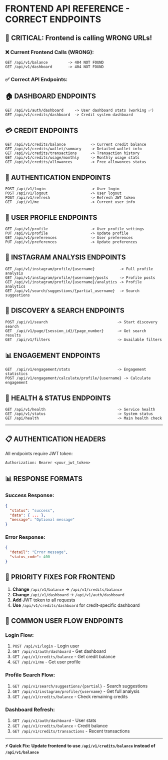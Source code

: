 # FRONTEND API REFERENCE - CORRECT ENDPOINTS

## 🚨 CRITICAL: Frontend is calling WRONG URLs!

### ❌ Current Frontend Calls (WRONG):
```
GET /api/v1/balance         -> 404 NOT FOUND
GET /api/v1/dashboard       -> 404 NOT FOUND  
```

### ✅ Correct API Endpoints:

## 🏠 **DASHBOARD ENDPOINTS**
```
GET /api/v1/auth/dashboard     -> User dashboard stats (working ✅)
GET /api/v1/credits/dashboard  -> Credit system dashboard
```

## 💳 **CREDIT ENDPOINTS**
```
GET /api/v1/credits/balance           -> Current credit balance
GET /api/v1/credits/wallet/summary    -> Detailed wallet info
GET /api/v1/credits/transactions      -> Transaction history
GET /api/v1/credits/usage/monthly     -> Monthly usage stats
GET /api/v1/credits/allowances        -> Free allowances status
```

## 🔐 **AUTHENTICATION ENDPOINTS**
```
POST /api/v1/login                    -> User login
POST /api/v1/logout                   -> User logout
POST /api/v1/refresh                  -> Refresh JWT token
GET  /api/v1/me                       -> Current user info
```

## 👤 **USER PROFILE ENDPOINTS**
```
GET /api/v1/profile                   -> User profile settings
PUT /api/v1/profile                   -> Update profile
GET /api/v1/preferences               -> User preferences
PUT /api/v1/preferences               -> Update preferences
```

## 📱 **INSTAGRAM ANALYSIS ENDPOINTS**
```
GET /api/v1/instagram/profile/{username}           -> Full profile analysis
GET /api/v1/instagram/profile/{username}/posts     -> Profile posts
GET /api/v1/instagram/profile/{username}/analytics -> Profile analytics
GET /api/v1/search/suggestions/{partial_username}  -> Search suggestions
```

## 🎯 **DISCOVERY & SEARCH ENDPOINTS**
```
POST /api/v1/search                               -> Start discovery search
GET  /api/v1/page/{session_id}/{page_number}      -> Get search results
GET  /api/v1/filters                              -> Available filters
```

## 📊 **ENGAGEMENT ENDPOINTS**
```
GET  /api/v1/engagement/stats                     -> Engagement statistics
POST /api/v1/engagement/calculate/profile/{username} -> Calculate engagement
```

## 🏥 **HEALTH & STATUS ENDPOINTS**
```
GET /api/v1/health                                -> Service health
GET /api/v1/status                                -> System status
GET /api/health                                   -> Main health check
```

---

## 📋 **AUTHENTICATION HEADERS**

All endpoints require JWT token:
```
Authorization: Bearer <your_jwt_token>
```

## 📊 **RESPONSE FORMATS**

### Success Response:
```json
{
  "status": "success", 
  "data": { ... },
  "message": "Optional message"
}
```

### Error Response:
```json
{
  "detail": "Error message",
  "status_code": 400
}
```

## 🎯 **PRIORITY FIXES FOR FRONTEND**

1. **Change** `/api/v1/balance` → `/api/v1/credits/balance`
2. **Change** `/api/v1/dashboard` → `/api/v1/auth/dashboard` 
3. **Add** JWT token to all requests
4. **Use** `/api/v1/credits/dashboard` for credit-specific dashboard

## 🔄 **COMMON USER FLOW ENDPOINTS**

### Login Flow:
1. `POST /api/v1/login` - Login user
2. `GET /api/v1/auth/dashboard` - Get dashboard
3. `GET /api/v1/credits/balance` - Get credit balance
4. `GET /api/v1/me` - Get user profile

### Profile Search Flow:
1. `GET /api/v1/search/suggestions/{partial}` - Search suggestions
2. `GET /api/v1/instagram/profile/{username}` - Get full analysis
3. `GET /api/v1/credits/balance` - Check remaining credits

### Dashboard Refresh:
1. `GET /api/v1/auth/dashboard` - User stats
2. `GET /api/v1/credits/balance` - Credit balance
3. `GET /api/v1/credits/transactions` - Recent transactions

---

**⚡ Quick Fix: Update frontend to use `/api/v1/credits/balance` instead of `/api/v1/balance`**